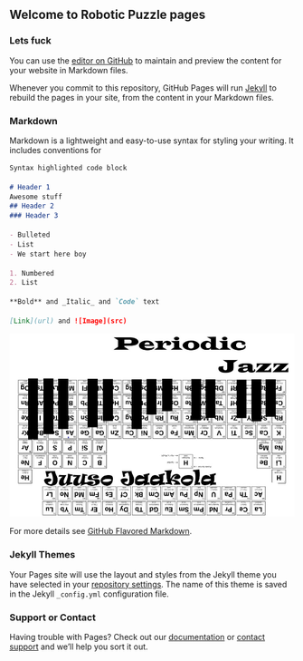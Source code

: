 ## Welcome to Robotic Puzzle pages
### Lets fuck

You can use the [editor on GitHub](https://github.com/JuusoJ/Robotic-Puzzle/edit/master/README.md) to maintain and preview the content for your website in Markdown files.

Whenever you commit to this repository, GitHub Pages will run [Jekyll](https://jekyllrb.com/) to rebuild the pages in your site, from the content in your Markdown files.

### Markdown

Markdown is a lightweight and easy-to-use syntax for styling your writing. It includes conventions for

```markdown
Syntax highlighted code block

# Header 1
Awesome stuff
## Header 2
### Header 3

- Bulleted
- List
- We start here boy

1. Numbered
2. List

**Bold** and _Italic_ and `Code` text

[Link](url) and ![Image](src)
```

![Image](Pictures/PeriodicJazz.jpg)

For more details see [GitHub Flavored Markdown](https://guides.github.com/features/mastering-markdown/).

### Jekyll Themes

Your Pages site will use the layout and styles from the Jekyll theme you have selected in your [repository settings](https://github.com/JuusoJ/Robotic-Puzzle/settings). The name of this theme is saved in the Jekyll `_config.yml` configuration file.

### Support or Contact

Having trouble with Pages? Check out our [documentation](https://help.github.com/categories/github-pages-basics/) or [contact support](https://github.com/contact) and we’ll help you sort it out.
